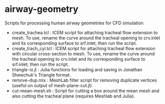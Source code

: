 # airway-geometry

Scripts for processing human airway geometries for CFD simulation

* create_trachea.tcl : ICEM script for attaching tracheal flow extension to mesh. To use, rename the curve around the tracheal opening to crv.inlet and its corresponding surface to srf.inlet; then run the script.
* create_trach_cyl.tcl : ICEM script for attaching tracheal flow extension with circular cross-section to mesh. To use, rename the curve around the tracheal opening to crv.inlet and its corresponding surface to srf.inlet; then run the script.
* triangle-io.jl : Julia functions for loading and saving in Jonathan Shewchuk's Triangle format.
* remove-dup.mlx : MeshLab filter script for removing duplicate vertices (useful on output of mesh-plane-cut.jl)
* cut-mean-mesh.sh : Script for cutting a box around the mean mesh and also cutting the tracheal plane (requires Meshlab and Julia).
